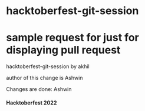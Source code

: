 # hacktoberfest-git-session
# sample request for just for displaying pull request
hacktoberfest-git-session by akhil

author of this change is Ashwin


Changes are done: Ashwin

#### Hacktoberfest 2022
